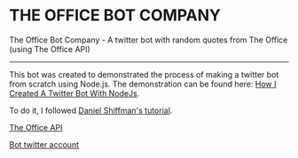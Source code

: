# THE OFFICE BOT COMPANY
The Office Bot Company - A twitter bot with random quotes from The Office (using The Office API)
***
This bot was created to demonstrated the process of making a twitter bot from scratch using Node.js.
The demonstration can be found here: [How I Created A Twitter Bot With NodeJs](https://medium.com/lets-make-something-up/how-i-created-a-twitter-bot-with-node-js-30ac8f49c255).

To do it, I followed [Daniel Shiffman's tutorial](https://www.youtube.com/watch?v=RF5_MPSNAtU&list=PLRqwX-V7Uu6atTSxoRiVnSuOn6JHnq2yV).

[The Office API](https://www.officeapi.dev/)

[Bot twitter account](https://twitter.com/TheOfficeBotCo)

